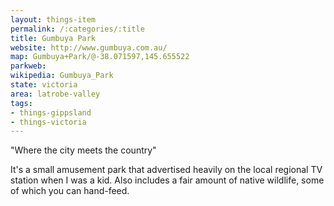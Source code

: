```yaml
---
layout: things-item
permalink: /:categories/:title
title: Gumbuya Park
website: http://www.gumbuya.com.au/ 
map: Gumbuya+Park/@-38.071597,145.655522
parkweb: 
wikipedia: Gumbuya_Park
state: victoria
area: latrobe-valley
tags:
- things-gippsland
- things-victoria
---
```


"Where the city meets the country"

It's a small amusement park that advertised heavily on the local regional TV station when I was a kid. Also includes a fair amount of native wildlife, some of which you can hand-feed.
